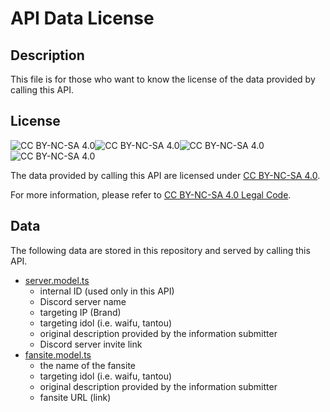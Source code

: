 # API Data License

## Description

This file is for those who want to know the license of the data provided by calling this API.

## License

![CC BY-NC-SA 4.0](https://mirrors.creativecommons.org/presskit/icons/cc.svg?ref=chooser-v1)![CC BY-NC-SA 4.0](https://mirrors.creativecommons.org/presskit/icons/by.svg?ref=chooser-v1)![CC BY-NC-SA 4.0](https://mirrors.creativecommons.org/presskit/icons/nc.svg?ref=chooser-v1)![CC BY-NC-SA 4.0](https://mirrors.creativecommons.org/presskit/icons/sa.svg?ref=chooser-v1)

The data provided by calling this API are licensed under [CC BY-NC-SA 4.0](https://creativecommons.org/licenses/by-nc-sa/4.0/).

For more information, please refer to [CC BY-NC-SA 4.0 Legal Code](https://creativecommons.org/licenses/by-nc-sa/4.0/legalcode).

## Data

The following data are stored in this repository and served by calling this API.

- [server.model.ts](https://github.com/Secret-Society-Braid/imas-cord-hub-backend/blob/main/src/server/model/server.model.ts)
  - internal ID (used only in this API)
  - Discord server name
  - targeting IP (Brand)
  - targeting idol (i.e. waifu, tantou)
  - original description provided by the information submitter
  - Discord server invite link
- [fansite.model.ts](https://github.com/Secret-Society-Braid/imas-cord-hub-backend/blob/main/src/fansite/model/fansite.model.ts)
  - the name of the fansite
  - targeting idol (i.e. waifu, tantou)
  - original description provided by the information submitter
  - fansite URL (link)
